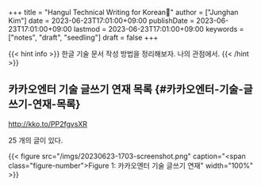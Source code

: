 +++
title = "Hangul Technical Writing for Korean🌱"
author = ["Junghan Kim"]
date = 2023-06-23T17:01:00+09:00
publishDate = 2023-06-23T17:01:00+09:00
lastmod = 2023-06-23T17:01:00+09:00
keywords = ["notes", "draft", "seedling"]
draft = false
+++

{{< hint info >}}
한글 기술 문서 작성 방법을 정리해보자. 나의 관점에서.
{{< /hint >}}

<!--more-->


## 카카오엔터 기술 글쓰기 연재 목록 {#카카오엔터-기술-글쓰기-연재-목록}

<http://kko.to/PP2fgvsXR>

25 개의 글이 있다.

{{< figure src="/imgs/20230623-1703-screenshot.png" caption="<span class=\"figure-number\">Figure 1: </span>카카오엔터 기술 글쓰기 연재" width="100%" >}}
